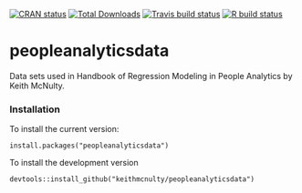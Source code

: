 <!-- badges: start -->
[![CRAN
status](https://www.r-pkg.org/badges/version/peopleanalyticsdata)](https://CRAN.R-project.org/package=peopleanalyticsdata)
[![Total
Downloads](http://cranlogs.r-pkg.org/badges/grand-total/peopleanalyticsdata?color=green)](https://cran.r-project.org/package=peopleanalyticsdata)
[![Travis build status](https://travis-ci.com/keithmcnulty/peopleanalyticsdata.svg?branch=main)](https://travis-ci.com/keithmcnulty/peopleanalyticsdata)
[![R build status](https://github.com/keithmcnulty/peopleanalyticsdata/workflows/R-CMD-check/badge.svg)](https://github.com/keithmcnulty/peopleanalyticsdata/actions)
<!-- badges: end -->

# peopleanalyticsdata
Data sets used in Handbook of Regression Modeling in People Analytics by Keith McNulty.

### Installation

To install the current version:

```
install.packages("peopleanalyticsdata")
```

To install the development version

```
devtools::install_github("keithmcnulty/peopleanalyticsdata")
```

